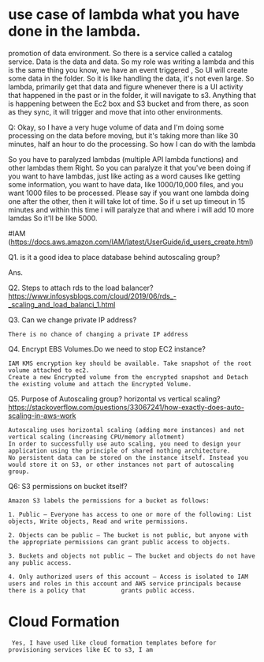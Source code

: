 # use case of lambda what you have done in the lambda.

promotion of data environment. So there is a service called a catalog service. Data is the data and data. So my role was writing a lambda and this is the same thing you know, we have an event triggered , So UI will  create some data in the folder. So it is like handling the data, it's not even large. So lambda, primarily get that data and figure whenever there is a UI activity that happened in the past or in the folder, it will navigate to s3. Anything that is happening between the Ec2  box and S3 bucket and from there, as soon as they sync, it will trigger and move that into other environments.

Q: Okay, so I have a very huge volume of data and I'm doing some processing on the data before moving, but it's taking more than like 30 minutes, half an hour to do the processing. So how I can do with the lambda 

So you have to paralyzed lambdas (multiple API lambda functions) and other lambdas them Right. So you can paralyze it that you've been doing
if you want to have lambdas, just like acting as a word causes like getting some information, you want to have data, like 1000/10,000 files, and you want 1000 files to be processed.  Please say if you want one lambda doing one after the other, then it will take lot of time. So if u set up timeout in 15 minutes and within this time i will paralyze that and   where  i will add 10 more lamdas So it'll be like 5000. 






#IAM (https://docs.aws.amazon.com/IAM/latest/UserGuide/id_users_create.html)



Q1. is it a good idea to place database behind autoscaling group?

Ans.

Q2. Steps to attach rds to the load balancer?
    https://www.infosysblogs.com/cloud/2019/06/rds_-_scaling_and_load_balanci_1.html

Q3. Can we change private IP address? 

    There is no chance of changing a private IP address

Q4. Encrypt EBS Volumes.Do we need to stop EC2 instance?

    IAM KMS encryption key should be available. Take snapshot of the root volume attached to ec2.
    Create a new Encrypted volume from the encrypted snapshot and Detach the existing volume and attach the Encrypted Volume.
    
Q5. Purpose of Autoscaling group? horizontal vs vertical scaling? 
    https://stackoverflow.com/questions/33067241/how-exactly-does-auto-scaling-in-aws-work

    
    Autoscaling uses horizontal scaling (adding more instances) and not vertical scaling (increasing CPU/memory allotment)
    In order to successfully use auto scaling, you need to design your application using the principle of shared nothing architecture. 
    No persistent data can be stored on the instance itself. Instead you would store it on S3, or other instances not part of autoscaling group.
    
Q6: S3 permissions on bucket itself?
   
    Amazon S3 labels the permissions for a bucket as follows:

    1. Public – Everyone has access to one or more of the following: List objects, Write objects, Read and write permissions.

    2. Objects can be public – The bucket is not public, but anyone with the appropriate permissions can grant public access to objects.

    3. Buckets and objects not public – The bucket and objects do not have any public access.

    4. Only authorized users of this account – Access is isolated to IAM users and roles in this account and AWS service principals because there is a policy that          grants public access.
    
 # Cloud Formation
     Yes, I have used like cloud formation templates before for provisioning services like EC to s3, I am
    
